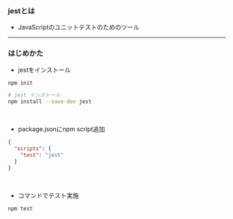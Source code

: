 ### jestとは
- JavaScriptのユニットテストのためのツール

---

### はじめかた
- jestをインストール

```bash
npm init

# jest インストール
npm install --save-dev jest
```
<br>

- package.jsonにnpm script追加
```json
{
  "scripts": {
    "test": "jest"
  }
}
```

<br>

- コマンドでテスト実施
```bash
npm test
``` 